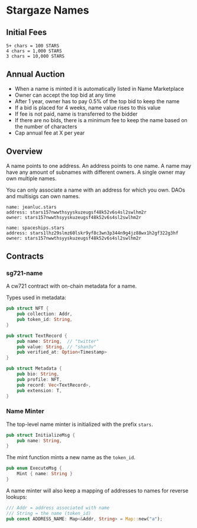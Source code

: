 # Stargaze Names

## Initial Fees

```
5+ chars = 100 STARS
4 chars = 1,000 STARS
3 chars = 10,000 STARS
```

## Annual Auction

- When a name is minted it is automatically listed in Name Marketplace
- Owner can accept the top bid at any time
- After 1 year, owner has to pay 0.5% of the top bid to keep the name
- If a bid is placed for 4 weeks, name value rises to this value
- If fee is not paid, name is transferred to the bidder
- If there are no bids, there is a minimum fee to keep the name based on the number of characters
- Cap annual fee at X per year

## Overview

A name points to one address. An address points to one name. A name may have any amount of subnames with different owners. A single owner may own multiple names.

You can only associate a name with an address for which you own. DAOs and multisigs can own names.

```
name: jeanluc.stars
address: stars157nwwthsyyskuzeugsf48k52v6s4sl2swlhm2r
owner: stars157nwwthsyyskuzeugsf48k52v6s4sl2swlhm2r
```

```
name: spaceships.stars
address: stars1lhz29slmz60lskr9yf8c3wn3p344n9g4jz88wx1h2gf322g3hf
owner: stars157nwwthsyyskuzeugsf48k52v6s4sl2swlhm2r
```

## Contracts

### sg721-name

A cw721 contract with on-chain metadata for a name.

Types used in metadata:

```rs
pub struct NFT {
    pub collection: Addr,
    pub token_id: String,
}

pub struct TextRecord {
    pub name: String,  // "twitter"
    pub value: String, // "shan3v"
    pub verified_at: Option<Timestamp>
}
```

```rs
pub struct Metadata {
    pub bio: String,
    pub profile: NFT,
    pub record: Vec<TextRecord>,
    pub extension: T,
}
```

### Name Minter

The top-level name minter is initialized with the prefix `stars`.

```rs
pub struct InitializeMsg {
    pub name: String,
}
```

The mint function mints a new name as the `token_id`.

```rs
pub enum ExecuteMsg {
    Mint { name: String }
}
```

A name minter will also keep a mapping of addresses to names for reverse lookups:

```rs
/// Addr = address associated with name
/// String = the name (token_id)
pub const ADDRESS_NAME: Map<&Addr, String> = Map::new("a");
```
